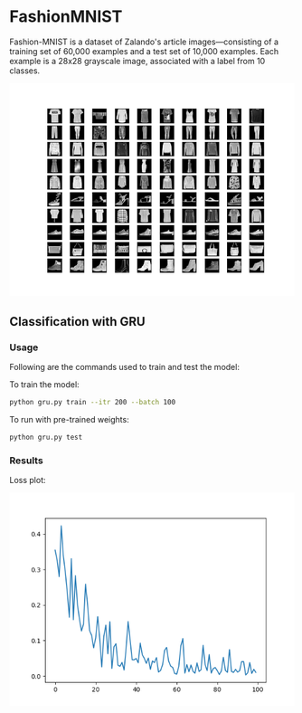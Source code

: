# FashionMNIST
Fashion-MNIST is a dataset of Zalando's article images—consisting of a training set of 60,000 examples and a test set of 10,000 examples. Each example is a 28x28 grayscale image, associated with a label from 10 classes. 
<p align="center">
  <img src="/assets/fashion_mnist_data.png">
</p>

## Classification with GRU
### Usage
Following are the commands used to train and test the model:

To train the model:
```bash
python gru.py train --itr 200 --batch 100
```

To run with pre-trained weights:
```bash
python gru.py test 
```
### Results
Loss plot:
<p align="center">
  <img src="/assets/fashion_mnist_gru_loss.png">
</p>
